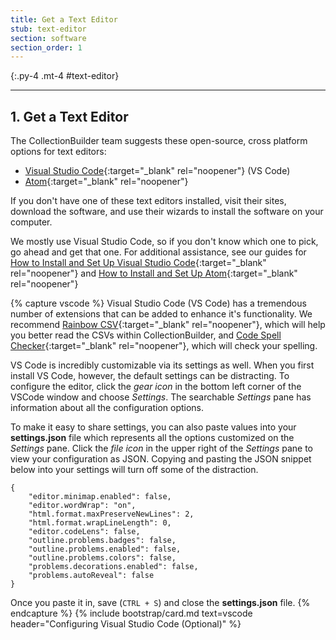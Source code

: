 ```yaml
---
title: Get a Text Editor
stub: text-editor
section: software
section_order: 1
---
```


{:.py-4 .mt-4 #text-editor}
***

## 1. Get a Text Editor

The CollectionBuilder team suggests these open-source, cross platform options for text editors:

- [Visual Studio Code](https://code.visualstudio.com/){:target="_blank" rel="noopener"} (VS Code)
- [Atom](https://atom.io/){:target="_blank" rel="noopener"}

If you don't have one of these text editors installed, visit their sites, download the software, and use their wizards to install the software on your computer. 

We mostly use Visual Studio Code, so if you don't know which one to pick, go ahead and get that one. 
For additional assistance, see our guides for [How to Install and Set Up Visual Studio Code](https://lib-static.github.io/howto/howtos/visualstudiocode.html){:target="_blank" rel="noopener"} and [How to Install and Set Up Atom](https://lib-static.github.io/howto/howtos/installatom.html){:target="_blank" rel="noopener"}

{% capture vscode %}
Visual Studio Code (VS Code) has a tremendous number of extensions that can be added to enhance it's functionality. We recommend [Rainbow CSV](https://marketplace.visualstudio.com/items?itemName=mechatroner.rainbow-csv){:target="_blank" rel="noopener"}, which will help you better read the CSVs within CollectionBuilder, and [Code Spell Checker](https://marketplace.visualstudio.com/items?itemName=streetsidesoftware.code-spell-checker){:target="_blank" rel="noopener"}, which will check your spelling. 

VS Code is incredibly customizable via its settings as well. When you first install VS Code, however, the default settings can be distracting. To configure the editor, click the *gear icon* in the bottom left corner of the VSCode window and choose *Settings*.
The searchable *Settings* pane has information about all the configuration options.

To make it easy to share settings, you can also paste values into your **settings.json** file which represents all the options customized on the *Settings* pane.
Click the *file icon* in the upper right of the *Settings* pane to view your configuration as JSON.
Copying and pasting the JSON snippet below into your settings will turn off some of the distraction. 

```
{
    "editor.minimap.enabled": false,
    "editor.wordWrap": "on",
    "html.format.maxPreserveNewLines": 2,
    "html.format.wrapLineLength": 0,
    "editor.codeLens": false,
    "outline.problems.badges": false,
    "outline.problems.enabled": false,
    "outline.problems.colors": false,
    "problems.decorations.enabled": false,
    "problems.autoReveal": false
}
```

Once you paste it in, save (`CTRL + S`) and close the **settings.json** file.
{% endcapture %}
{% include bootstrap/card.md text=vscode header="Configuring Visual Studio Code (Optional)" %}
